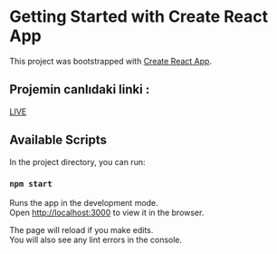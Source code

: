 # Getting Started with Create React App

This project was bootstrapped with [Create React App](https://github.com/facebook/create-react-app).


## Projemin canlıdaki linki :

[LIVE](https://peaceful-brahmagupta-2be7d0.netlify.app/)

## Available Scripts

In the project directory, you can run:

### `npm start`


Runs the app in the development mode.\
Open [http://localhost:3000](http://localhost:3000) to view it in the browser.

The page will reload if you make edits.\
You will also see any lint errors in the console.





